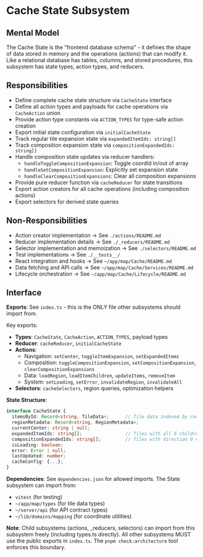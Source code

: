 # Cache State Subsystem

## Mental Model

The Cache State is the "frontend database schema" - it defines the shape of data stored in memory and the operations (actions) that can modify it. Like a relational database has tables, columns, and stored procedures, this subsystem has state types, action types, and reducers.

## Responsibilities

- Define complete cache state structure via `CacheState` interface
- Define all action types and payloads for cache operations via `CacheAction` union
- Provide action type constants via `ACTION_TYPES` for type-safe action creation
- Export initial state configuration via `initialCacheState`
- Track regular tile expansion state via `expandedItemIds: string[]`
- Track composition expansion state via `compositionExpandedIds: string[]`
- Handle composition state updates via reducer handlers:
  - `handleToggleCompositionExpansion`: Toggle coordId in/out of array
  - `handleSetCompositionExpansion`: Explicitly set expansion state
  - `handleClearCompositionExpansions`: Clear all composition expansions
- Provide pure reducer function via `cacheReducer` for state transitions
- Export action creators for all cache operations (including composition actions)
- Export selectors for derived state queries

## Non-Responsibilities

- Action creator implementation → See `./actions/README.md`
- Reducer implementation details → See `./_reducers/README.md`
- Selector implementation and memoization → See `./selectors/README.md`
- Test implementations → See `./__tests__/`
- React integration and hooks → See `~/app/map/Cache/README.md`
- Data fetching and API calls → See `~/app/map/Cache/Services/README.md`
- Lifecycle orchestration → See `~/app/map/Cache/Lifecycle/README.md`

## Interface

**Exports**: See `index.ts` - this is the ONLY file other subsystems should import from.

Key exports:
- **Types**: `CacheState`, `CacheAction`, `ACTION_TYPES`, payload types
- **Reducer**: `cacheReducer`, `initialCacheState`
- **Actions**:
  - Navigation: `setCenter`, `toggleItemExpansion`, `setExpandedItems`
  - Composition: `toggleCompositionExpansion`, `setCompositionExpansion`, `clearCompositionExpansions`
  - Data: `loadRegion`, `loadItemChildren`, `updateItems`, `removeItem`
  - System: `setLoading`, `setError`, `invalidateRegion`, `invalidateAll`
- **Selectors**: `cacheSelectors`, region queries, optimization helpers

**State Structure**:
```typescript
interface CacheState {
  itemsById: Record<string, TileData>;      // Tile data indexed by coordId
  regionMetadata: Record<string, RegionMetadata>;
  currentCenter: string | null;
  expandedItemIds: string[];                // Tiles with all 6 children visible
  compositionExpandedIds: string[];         // Tiles with direction 0 visible
  isLoading: boolean;
  error: Error | null;
  lastUpdated: number;
  cacheConfig: {...};
}
```

**Dependencies**: See `dependencies.json` for allowed imports. The State subsystem can import from:
- `vitest` (for testing)
- `~/app/map/types` (for tile data types)
- `~/server/api` (for API contract types)
- `~/lib/domains/mapping` (for coordinate utilities)

**Note**: Child subsystems (actions, _reducers, selectors) can import from this subsystem freely (including types.ts directly). All other subsystems MUST use the public exports in `index.ts`. The `pnpm check:architecture` tool enforces this boundary.
